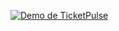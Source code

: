 [![Demo de TicketPulse](https://img.youtube.com/vi/l0Aqt_ekGtA/0.jpg)](https://www.youtube.com/watch?v=l0Aqt_ekGtA)
